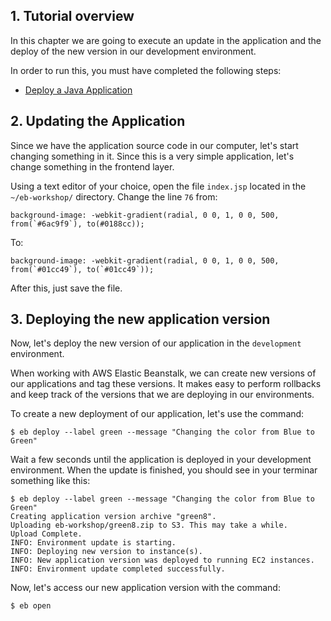 ## 1. Tutorial overview

In this chapter we are going to execute an update in the application and the deploy of the new version in our development environment.

In order to run this, you must have completed the following steps:

* [Deploy a Java Application](https://github.com/bemer/aws-eb-workshop/tree/master/02-DeployJavaApp)

## 2. Updating the Application

Since we have the application source code in our computer, let's start changing something in it. Since this is a very simple application, let's change something in the frontend layer.

Using a text editor of your choice, open the file `index.jsp` located in the `~/eb-workshop/` directory. Change the line `76` from:

    background-image: -webkit-gradient(radial, 0 0, 1, 0 0, 500, from(`#6ac9f9`), to(#0188cc));

To:

    background-image: -webkit-gradient(radial, 0 0, 1, 0 0, 500, from(`#01cc49`), to(`#01cc49`));


After this, just save the file.

## 3. Deploying the new application version

Now, let's deploy the new version of our application in the `development` environment.

When working with AWS Elastic Beanstalk, we can create new versions of our applications and tag these versions. It makes easy to perform rollbacks and keep track of the versions that we are deploying in our environments.

To create a new deployment of our application, let's use the command:

    $ eb deploy --label green --message "Changing the color from Blue to Green"

Wait a few seconds until the application is deployed in your development environment. When the update is finished, you should see in your terminar something like this:

    $ eb deploy --label green --message "Changing the color from Blue to Green"
    Creating application version archive "green8".
    Uploading eb-workshop/green8.zip to S3. This may take a while.
    Upload Complete.
    INFO: Environment update is starting.                               
    INFO: Deploying new version to instance(s).                         
    INFO: New application version was deployed to running EC2 instances.
    INFO: Environment update completed successfully.

Now, let's access our new application version with the command:

    $ eb open
